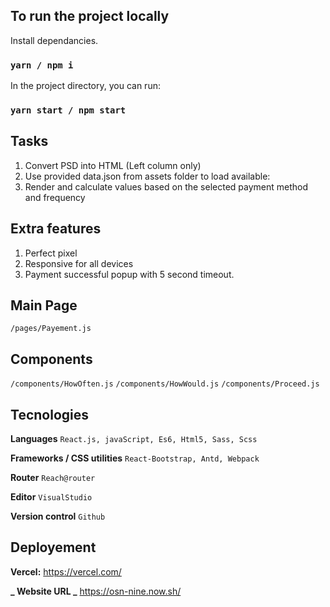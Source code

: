 ## To run the project locally

Install dependancies.

### `yarn / npm i`

In the project directory, you can run:

### `yarn start / npm start`

## Tasks

1. Convert PSD into HTML (Left column only)
2. Use provided data.json from assets folder to load available:
3. Render and calculate values based on the selected payment method and frequency

## Extra features

1. Perfect pixel
2. Responsive for all devices
3. Payment successful popup with 5 second timeout.

## Main Page

`/pages/Payement.js`

## Components

`/components/HowOften.js`
`/components/HowWould.js`
`/components/Proceed.js`

## Tecnologies

**Languages**
`React.js, javaScript, Es6, Html5, Sass, Scss`

**Frameworks / CSS utilities**
`React-Bootstrap, Antd, Webpack`

**Router**
`Reach@router`

**Editor**
`VisualStudio`

**Version control**
`Github`

## Deployement

**Vercel:** https://vercel.com/

**_ Website URL _** https://osn-nine.now.sh/
